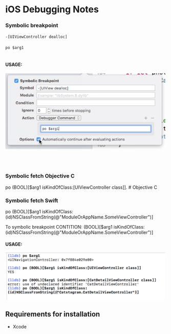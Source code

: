 # iOS Debugging Notes



### Symbolic breakpoint
`-[UIViewController dealloc]`
<br><br>
`po $arg1`
<br><br>

#### USAGE: 
<img src="images/1.Symbolic_ViewAllDeallocate.png" width="500">



<br><br>


### Symbolic fetch Objective C
po (BOOL)[$arg1 isKindOfClass:[UIViewController class]]. # Objective C

### Symbolic fetch Swift
po (BOOL)[$arg1 isKindOfClass:(id)NSClassFromString(@"ModuleOrAppName.SomeViewController")]

To symbolic breakpoint CONTITION: (BOOL)[$arg1 isKindOfClass:(id)NSClassFromString(@"ModuleOrAppName.SomeViewController")]


#### USAGE: 
<img src="images/0.Args.png" width="500">








## **Requirements for installation**
- Xcode
<br><br>
